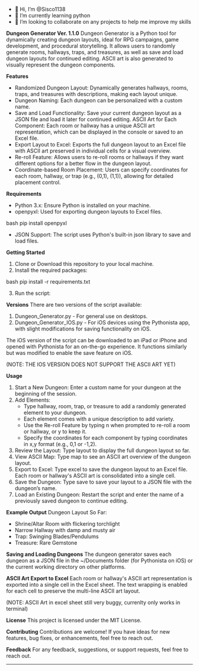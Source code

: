 - 👋 Hi, I’m @Sisco1138
- 🌱 I’m currently learning python
- 💞️ I’m looking to collaborate on any projects to help me improve my skills

<!---
Sisco1138/Sisco1138 is a ✨ special ✨ repository because its `README.md` (this file) appears on your GitHub profile.
You can click the Preview link to take a look at your changes.
--->
**Dungeon Generator Ver. 1.1.0**
Dungeon Generator is a Python tool for dynamically creating dungeon layouts, ideal for RPG campaigns, game development, and procedural storytelling. It allows users to randomly generate rooms, hallways, traps, and treasures, as well as save and load dungeon layouts for continued editing. ASCII art is also generated to visually represent the dungeon components.

**Features**
- Randomized Dungeon Layout: Dynamically generates hallways, rooms, traps, and treasures with descriptions, making each layout unique.
- Dungeon Naming: Each dungeon can be personalized with a custom name.
- Save and Load Functionality: Save your current dungeon layout as a JSON file and load it later for continued editing.
ASCII Art for Each Component: Each room or hallway has a unique ASCII art representation, which can be displayed in the console or saved to an Excel file.
- Export Layout to Excel: Exports the full dungeon layout to an Excel file with ASCII art preserved in individual cells for a visual overview.
- Re-roll Feature: Allows users to re-roll rooms or hallways if they want different options for a better flow in the dungeon layout.
- Coordinate-based Room Placement: Users can specify coordinates for each room, hallway, or trap (e.g., (0,1), (1,1)), allowing for detailed placement control.
  
**Requirements**
- Python 3.x: Ensure Python is installed on your machine.
- openpyxl: Used for exporting dungeon layouts to Excel files.

bash
pip install openpyxl

- JSON Support: The script uses Python's built-in json library to save and load files.
  
**Getting Started**
1. Clone or Download this repository to your local machine.
2. Install the required packages:
   
bash
pip install -r requirements.txt

3. Run the script:

**Versions**
There are two versions of the script available:

1. Dungeon_Generator.py - For general use on desktops.
2. Dungeon_Generator_IOS.py - For iOS devices using the Pythonista app, with slight modifications for saving functionality on iOS.

The iOS version of the script can be downloaded to an iPad or iPhone and opened with Pythonista for an on-the-go experience. It functions similarly but was modified to enable the save feature on iOS.

(NOTE: THE IOS VERSION DOES NOT SUPPORT THE ASCII ART YET)

**Usage**
1. Start a New Dungeon: Enter a custom name for your dungeon at the beginning of the session.
2. Add Elements:
   - Type hallway, room, trap, or treasure to add a randomly generated element to your dungeon.
   - Each element comes with a unique description to add variety.
   - Use the Re-roll Feature by typing n when prompted to re-roll a room or hallway, or y to keep it.
   - Specify the coordinates for each component by typing coordinates in x,y format (e.g., 0,1 or -1,2).
3. Review the Layout: Type layout to display the full dungeon layout so far.
4. View ASCII Map: Type map to see an ASCII art overview of the dungeon layout.
5. Export to Excel: Type excel to save the dungeon layout to an Excel file. Each room or hallway's ASCII art is consolidated into a single cell.
6. Save the Dungeon: Type save to save your layout to a JSON file with the dungeon’s name.
7. Load an Existing Dungeon: Restart the script and enter the name of a previously saved dungeon to continue editing.

**Example Output**
Dungeon Layout So Far:

- Shrine/Altar Room with flickering torchlight
- Narrow Hallway with damp and musty air
- Trap: Swinging Blades/Pendulums
- Treasure: Rare Gemstone

**Saving and Loading Dungeons**
The dungeon generator saves each dungeon as a JSON file in the ~/Documents folder (for Pythonista on iOS) or the current working directory on other platforms.

**ASCII Art Export to Excel**
Each room or hallway's ASCII art representation is exported into a single cell in the Excel sheet. The text wrapping is enabled for each cell to preserve the multi-line ASCII art layout.

(NOTE: ASCII Art in excel sheet still very buggy, currenlty only works in terminal)

**License**
This project is licensed under the MIT License.

**Contributing**
Contributions are welcome! If you have ideas for new features, bug fixes, or enhancements, feel free to reach out.

**Feedback**
For any feedback, suggestions, or support requests, feel free to reach out.

****

